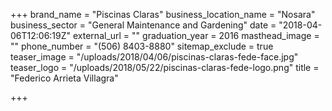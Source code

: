 +++
brand_name = "Piscinas Claras"
business_location_name = "Nosara"
business_sector = "General Maintenance and Gardening"
date = "2018-04-06T12:06:19Z"
external_url = ""
graduation_year = 2016
masthead_image = ""
phone_number = "(506) 8403-8880"
sitemap_exclude = true
teaser_image = "/uploads/2018/04/06/piscinas-claras-fede-face.jpg"
teaser_logo = "/uploads/2018/05/22/piscinas-claras-fede-logo.png"
title = "Federico Arrieta Villagra"

+++
